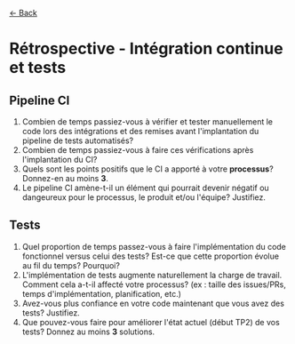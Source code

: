 [← Back](../README.md)

# Rétrospective - Intégration continue et tests

## Pipeline CI

1. Combien de temps passiez-vous à vérifier et tester manuellement le code lors des intégrations et des remises avant l'implantation du pipeline de tests automatisés? 
2. Combien de temps passiez-vous à faire ces vérifications après l'implantation du CI?
3. Quels sont les points positifs que le CI a apporté à votre **processus**? Donnez-en au moins **3**.
4. Le pipeline CI amène-t-il un élément qui pourrait devenir négatif ou dangeureux pour le processus, le produit et/ou l'équipe? Justifiez.

## Tests

1. Quel proportion de temps passez-vous à faire l'implémentation du code fonctionnel versus celui des tests? Est-ce que cette proportion évolue au fil du temps? Pourquoi?
2. L'implémentation de tests augmente naturellement la charge de travail. Comment cela a-t-il affecté votre processus? (ex : taille des issues/PRs, temps d'implémentation, planification, etc.)
3. Avez-vous plus confiance en votre code maintenant que vous avez des tests? Justifiez.
4. Que pouvez-vous faire pour améliorer l'état actuel (début TP2) de vos tests? Donnez au moins **3** solutions.
